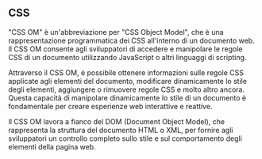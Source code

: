 ## CSS

"CSS OM" è un'abbreviazione per "CSS Object Model", che è una rappresentazione programmatica dei CSS all'interno di un documento web. Il CSS OM consente agli sviluppatori di accedere e manipolare le regole CSS di un documento utilizzando JavaScript o altri linguaggi di scripting.

Attraverso il CSS OM, è possibile ottenere informazioni sulle regole CSS applicate agli elementi del documento, modificare dinamicamente lo stile degli elementi, aggiungere o rimuovere regole CSS e molto altro ancora. Questa capacità di manipolare dinamicamente lo stile di un documento è fondamentale per creare esperienze web interattive e reattive.

Il CSS OM lavora a fianco del DOM (Document Object Model), che rappresenta la struttura del documento HTML o XML, per fornire agli sviluppatori un controllo completo sullo stile e sul comportamento degli elementi della pagina web.
